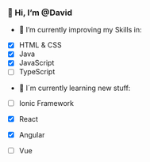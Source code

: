 ### 👋 Hi, I’m @David
  
- 🌲 I’m currently improving my Skills in:
- [x] HTML & CSS
- [x] Java
- [x] JavaScript
- [ ] TypeScript
     
- 🌱 I´m currently learning new stuff:
- [ ] Ionic Framework
- [x] React
- [x] Angular
- [ ] Vue


<!---
DavidBistron/DavidBistron is a ✨ special ✨ repository because its `README.md` (this file) appears on your GitHub profile.
You can click the Preview link to take a look at your changes.
--->
